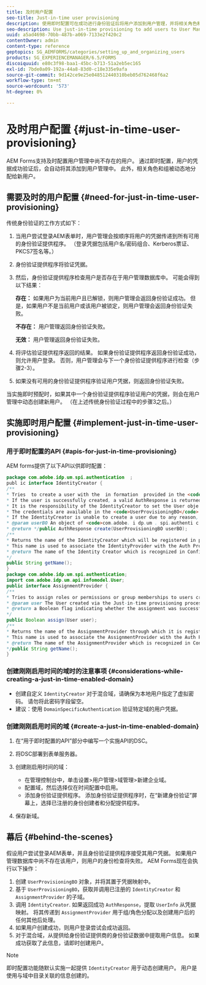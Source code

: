 ```yaml
---
title: 及时用户配置
seo-title: Just-in-time user provisioning
description: 使用即时配置可在成功进行身份验证后将用户添加到用户管理，并将相关角色和组动态分配给新用户。
seo-description: Use just-in-time provisioning to add users to User Management after successfull authentication and dynamically assign relevant roles and groups to the new user.
uuid: a5ad4698-70bb-487b-a069-7133e2f420c2
contentOwner: admin
content-type: reference
geptopics: SG_AEMFORMS/categories/setting_up_and_organizing_users
products: SG_EXPERIENCEMANAGER/6.5/FORMS
discoiquuid: e80c3f98-baa1-45bc-b713-51a2eb5ec165
exl-id: 7bde0a09-192a-44a8-83d0-c18e335e9afa
source-git-commit: 9d142ce9e25e048512440310beb05d762468f6a2
workflow-type: tm+mt
source-wordcount: '573'
ht-degree: 0%

---
```


# 及时用户配置 {#just-in-time-user-provisioning}

AEM Forms支持及时配置用户管理中尚不存在的用户。 通过即时配置，用户的凭据成功验证后，会自动将其添加到用户管理中。 此外，相关角色和组被动态地分配给新用户。

## 需要及时的用户配置 {#need-for-just-in-time-user-provisioning}

传统身份验证的工作方式如下：

1. 当用户尝试登录AEM表单时，用户管理会按顺序将用户的凭据传递到所有可用的身份验证提供程序。 （登录凭据包括用户名/密码组合、Kerberos票证、PKCS7签名等。）
1. 身份验证提供程序将验证凭据。
1. 然后，身份验证提供程序检查用户是否存在于用户管理数据库中。 可能会得到以下结果：

   **存在：** 如果用户为当前用户且已解锁，则用户管理会返回身份验证成功。 但是，如果用户不是当前用户或该用户被锁定，则用户管理会返回身份验证失败。

   **不存在：** 用户管理返回身份验证失败。

   **无效：** 用户管理返回身份验证失败。

1. 将评估验证提供程序返回的结果。 如果身份验证提供程序返回身份验证成功，则允许用户登录。 否则，用户管理会与下一个身份验证提供程序进行检查（步骤2-3）。
1. 如果没有可用的身份验证提供程序验证用户凭据，则返回身份验证失败。

当实施即时预配时，如果其中一个身份验证提供程序验证用户的凭据，则会在用户管理中动态创建新用户。 （在上述传统身份验证过程中的步骤3之后。）

## 实施即时用户配置 {#implement-just-in-time-user-provisioning}

### 用于即时配置的API {#apis-for-just-in-time-provisioning}

AEM forms提供了以下API以供即时配置：

```java
package com.adobe.idp.um.spi.authentication  ;
publ ic interface IdentityCreator {
/**
* Tries  to create a user with the  in formation  provided in the <code>UserProvisioningBO</code> object.
* If the user is successfully created, a valid AuthResponse is returned along with the information using which the user was created.
* It is the responsibility of the IdentityCreator to set the User obje ct  in the cre dential map with th e  ke y  <code>UMA u thenticationUtil.authenticatedUserKey</code>
* The credentials are available in the <code>UserProvisioningBO</code> object in the 'credentials' property.
* If the IdentityCreator is unable to create a user due to any reason, it returns <code>null</code>
* @param userBO An object of <code>com.adobe. i dp.um . spi.authenti c ationUserProvisioningBO</code>
* @return */public AuthResponse create(UserProvisioningBO userBO);
/**
* Returns the name of the IdentityCreator which will be registered in preferences.
* This name is used to associate the IdentityProvider with the Auth Provider Configuration in the domain.
* @return The name of the Identity Creator which is recognized in Configuration.
*/
public String getName();
}
package com.adobe.idp.um.spi.authentication;
import com.adobe.idp.um.api.infomodel.User;
public interface AssignmentProvider {
/**
* Tries to assign roles or permissions or group memberships to users created via Just-in-time provisioning.
* @param user The User created via the Just-in-time provisioning process.
* @return a Boolean flag indicating whether the assignment was successful or not.
*/
public Boolean assign(User user);
/**
* Returns the name of the AssignmentProvider through which it is registered under preferences.
* This name is used to associate the AssignmentProvider with the Auth Provider Configuration in the domain.
* @return The name of the AssignmentProvider which is recognized in Configuration.
*/public String getName();
}
```

### 创建刚刚启用时间的域时的注意事项 {#considerations-while-creating-a-just-in-time-enabled-domain}

* 创建自定义 `IdentityCreator` 对于混合域，请确保为本地用户指定了虚拟密码。 请勿将此密码字段留空。
* 建议：使用 `DomainSpecificAuthentication` 验证特定域的用户凭据。

### 创建刚刚启用时间的域 {#create-a-just-in-time-enabled-domain}

1. 在“用于即时配置的API”部分中编写一个实施API的DSC。
1. 将DSC部署到表单服务器。
1. 创建刚启用时间的域：

   * 在管理控制台中，单击设置>用户管理>域管理>新建企业域。
   * 配置域，然后选择仅在时间配置中启用。 <!--Fix broken link (See Setting up and managing domains).-->
   * 添加身份验证提供程序。 添加身份验证提供程序时，在“新建身份验证”屏幕上，选择已注册的身份创建者和分配提供程序。

1. 保存新域。

## 幕后 {#behind-the-scenes}

假设用户尝试登录AEM表单，并且身份验证提供程序接受其用户凭据。 如果用户管理数据库中尚不存在该用户，则用户的身份检查将失败。 AEM Forms现在会执行以下操作：

1. 创建 `UserProvisioningBO` 对象，并将其置于凭据映射中。
1. 基于 `UserProvisioningBO`，获取并调用已注册的 `IdentityCreator` 和 `AssignmentProvider` 的子域。
1. 调用 `IdentityCreator`. 如果返回成功 `AuthResponse`，提取 `UserInfo` 从凭据映射。 将其传递到 `AssignmentProvider` 用于组/角色分配以及创建用户后的任何其他后处理。
1. 如果用户创建成功，则用户登录尝试会成功返回。
1. 对于混合域，从提供给身份验证提供商的身份验证数据中提取用户信息。 如果成功获取了此信息，请即时创建用户。

>[!NOTE]
>
>即时配置功能随默认实施一起提供 `IdentityCreator` 用于动态创建用户。 用户是使用与域中目录关联的信息创建的。
